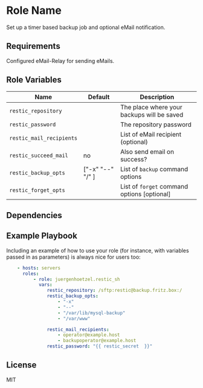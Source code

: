 Role Name
=========

Set up a timer based backup job and optional eMail notification.

Requirements
------------

Configured eMail-Relay for sending eMails.

Role Variables
--------------

| Name                     | Default          | Description                                  |
|--------------------------|------------------|----------------------------------------------|
| `restic_repository`      |                  | The place where your backups will be saved   |
| `restic_password`        |                  | The repository password                      |
| `restic_mail_recipients` |                  | List of eMail recipient (optional)           |
| `restic_succeed_mail`    | no               | Also send email on success?                  |
| `restic_backup_opts`     | ["-x" "--" "/" ] | List of `backup` command options             |
| `restic_forget_opts`     |                  | List of  `forget` command options [optional] |


Dependencies
------------

Example Playbook
----------------

Including an example of how to use your role (for instance, with variables passed in as parameters) is always nice for users too:
```yml
    - hosts: servers
      roles:
          - role: juergenhoetzel.restic_sh
            vars:
               restic_repository: /sftp:restic@backup.fritz.box:/
               restic_backup_opts:
                   - "-x"
                   - "--"
                   - "/var/lib/mysql-backup"
                   - "/var/www"

               restic_mail_recipients: 
                   - operator@example.host
                   - backupoperator@example.host
               restic_password: "{{ restic_secret  }}"
```
License
-------

MIT

